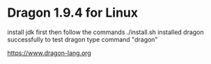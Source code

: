 # Dragon 1.9.4 for Linux

install jdk first then follow the commands
./install.sh
installed dragon successfully
to test dragon 
type command "dragon"

https://www.dragon-lang.org
